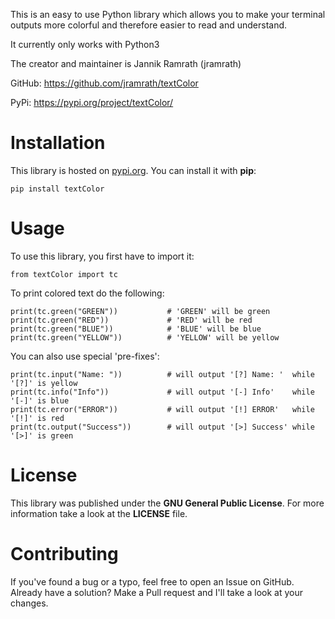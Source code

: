 This is an easy to use Python library which allows you to make your terminal outputs more colorful and therefore easier to read and understand.

It currently only works with Python3

The creator and maintainer is Jannik Ramrath (jramrath)

GitHub: https://github.com/jramrath/textColor

PyPi: https://pypi.org/project/textColor/


# Installation

This library is hosted on [pypi.org](https://pypi.org/project/textColor/). You can install it with **pip**:

`pip install textColor`


# Usage

To use this library, you first have to import it:
```
from textColor import tc
```

To print colored text do the following:
```
print(tc.green("GREEN"))           # 'GREEN' will be green
print(tc.green("RED"))             # 'RED' will be red
print(tc.green("BLUE"))            # 'BLUE' will be blue
print(tc.green("YELLOW"))          # 'YELLOW' will be yellow
```

You can also use special 'pre-fixes':
```
print(tc.input("Name: "))          # will output '[?] Name: '  while '[?]' is yellow
print(tc.info("Info"))             # will output '[-] Info'    while '[-]' is blue
print(tc.error("ERROR"))           # will output '[!] ERROR'   while '[!]' is red
print(tc.output("Success"))        # will output '[>] Success' while '[>]' is green
```



# License

This library was published under the **GNU General Public License**. For more information take a look at the **LICENSE** file.


# Contributing

If you've found a bug or a typo, feel free to open an Issue on GitHub. Already have a solution? Make a Pull request and I'll take a look at your changes.
